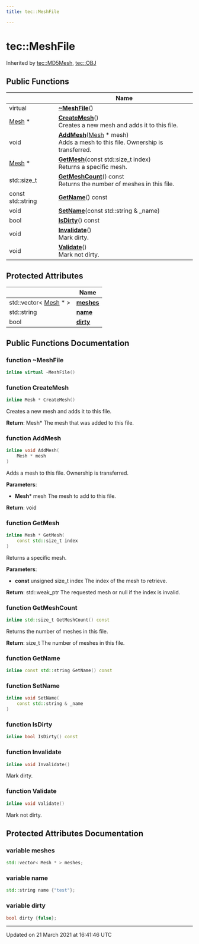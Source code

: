 ```yaml
---
title: tec::MeshFile

---
```


# tec::MeshFile



Inherited by [tec::MD5Mesh](/engine/Classes/classtec_1_1_m_d5_mesh/), [tec::OBJ](/engine/Classes/classtec_1_1_o_b_j/)

## Public Functions

|                | Name           |
| -------------- | -------------- |
| virtual | **[~MeshFile](/engine/Classes/classtec_1_1_mesh_file/#function-~meshfile)**() |
| [Mesh](/engine/Classes/structtec_1_1_mesh/) * | **[CreateMesh](/engine/Classes/classtec_1_1_mesh_file/#function-createmesh)**()<br>Creates a new mesh and adds it to this file.  |
| void | **[AddMesh](/engine/Classes/classtec_1_1_mesh_file/#function-addmesh)**([Mesh](/engine/Classes/structtec_1_1_mesh/) * mesh)<br>Adds a mesh to this file. Ownership is transferred.  |
| [Mesh](/engine/Classes/structtec_1_1_mesh/) * | **[GetMesh](/engine/Classes/classtec_1_1_mesh_file/#function-getmesh)**(const std::size_t index)<br>Returns a specific mesh.  |
| std::size_t | **[GetMeshCount](/engine/Classes/classtec_1_1_mesh_file/#function-getmeshcount)**() const<br>Returns the number of meshes in this file.  |
| const std::string | **[GetName](/engine/Classes/classtec_1_1_mesh_file/#function-getname)**() const |
| void | **[SetName](/engine/Classes/classtec_1_1_mesh_file/#function-setname)**(const std::string & _name) |
| bool | **[IsDirty](/engine/Classes/classtec_1_1_mesh_file/#function-isdirty)**() const |
| void | **[Invalidate](/engine/Classes/classtec_1_1_mesh_file/#function-invalidate)**()<br>Mark dirty.  |
| void | **[Validate](/engine/Classes/classtec_1_1_mesh_file/#function-validate)**()<br>Mark not dirty.  |

## Protected Attributes

|                | Name           |
| -------------- | -------------- |
| std::vector< [Mesh](/engine/Classes/structtec_1_1_mesh/) * > | **[meshes](/engine/Classes/classtec_1_1_mesh_file/#variable-meshes)**  |
| std::string | **[name](/engine/Classes/classtec_1_1_mesh_file/#variable-name)**  |
| bool | **[dirty](/engine/Classes/classtec_1_1_mesh_file/#variable-dirty)**  |

## Public Functions Documentation

### function ~MeshFile

```cpp
inline virtual ~MeshFile()
```


### function CreateMesh

```cpp
inline Mesh * CreateMesh()
```

Creates a new mesh and adds it to this file. 

**Return**: Mesh* The mesh that was added to this file. 

### function AddMesh

```cpp
inline void AddMesh(
    Mesh * mesh
)
```

Adds a mesh to this file. Ownership is transferred. 

**Parameters**: 

  * **Mesh*** mesh The mesh to add to this file. 


**Return**: void 

### function GetMesh

```cpp
inline Mesh * GetMesh(
    const std::size_t index
)
```

Returns a specific mesh. 

**Parameters**: 

  * **const** unsigned size_t index The index of the mesh to retrieve. 


**Return**: std::weak_ptr<MeshGroup> The requested mesh or null if the index is invalid. 

### function GetMeshCount

```cpp
inline std::size_t GetMeshCount() const
```

Returns the number of meshes in this file. 

**Return**: size_t The number of meshes in this file. 

### function GetName

```cpp
inline const std::string GetName() const
```


### function SetName

```cpp
inline void SetName(
    const std::string & _name
)
```


### function IsDirty

```cpp
inline bool IsDirty() const
```


### function Invalidate

```cpp
inline void Invalidate()
```

Mark dirty. 

### function Validate

```cpp
inline void Validate()
```

Mark not dirty. 

## Protected Attributes Documentation

### variable meshes

```cpp
std::vector< Mesh * > meshes;
```


### variable name

```cpp
std::string name {"test"};
```


### variable dirty

```cpp
bool dirty {false};
```


-------------------------------

Updated on 21 March 2021 at 16:41:46 UTC